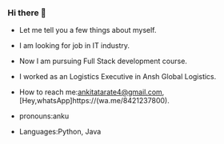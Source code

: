 ### Hi there 👋

- Let me tell you a few things about myself.

- I am looking for job in IT industry.

- Now I am pursuing Full Stack development course.

- I worked as an Logistics Executive in Ansh Global Logistics.

- How to reach me:ankitatarate4@gmail.com,[Hey,whatsApp]https://(wa.me/8421237800).

- pronouns:anku

- Languages:Python, Java

